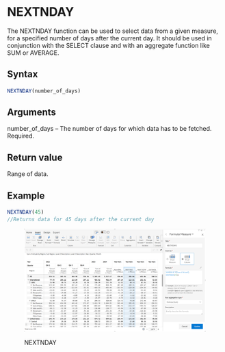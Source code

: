 # NEXTNDAY

The NEXTNDAY function can be used to select data from a given measure, for a specified number of days after the current day. It should be used in conjunction with the SELECT clause and with an aggregate function like SUM or AVERAGE.&#x20;

## Syntax

```javascript
NEXTNDAY(number_of_days)
```

## Arguments

number\_of\_days – The number of days for which data has to be fetched. Required.

## Return value

Range of data.

## Example

```javascript
NEXTNDAY(45) 
//Returns data for 45 days after the current day
```

<figure><img src="../../.gitbook/assets/image (1) (1) (1) (1) (1) (1) (1) (1) (1) (1) (1) (1) (1) (1) (1) (1) (1) (1) (1) (1) (1) (1) (1) (1) (1) (1) (1) (1).png" alt=""><figcaption><p>NEXTNDAY</p></figcaption></figure>
